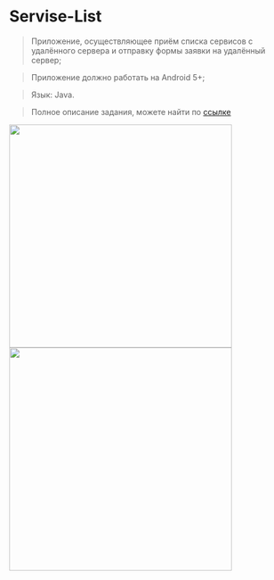 # Servise-List
>Приложение, осуществляющее приём списка сервисов с удалённого сервера и отправку формы заявки на удалённый сервер;

>Приложение должно работать на Android 5+; 

>Язык: Java.

> Полное описание задания, можете найти по [ссылке](https://docs.google.com/document/d/1UWu3RPArKHG5sN0FhKLK-sIOJE6rtxbfdZaQZD1s5xU/edit#)

<img src="https://user-images.githubusercontent.com/25662643/68929167-d949b380-079c-11ea-9954-5252cfa35bfe.png" width="400">     <img src="https://user-images.githubusercontent.com/25662643/68931175-0e580500-07a1-11ea-97d6-38e733b6c28d.png" width="400">

